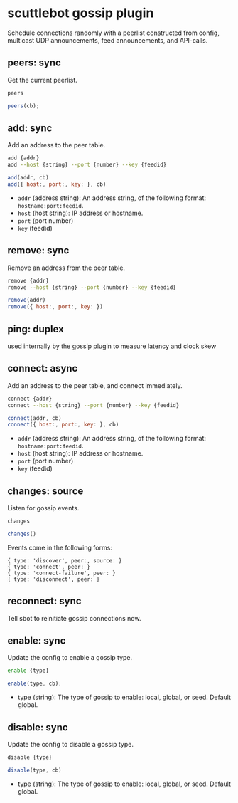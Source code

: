 # scuttlebot gossip plugin

Schedule connections randomly with a peerlist constructed from config, multicast UDP announcements, feed announcements, and API-calls.

## peers: sync

Get the current peerlist.

```bash
peers
```

```js
peers(cb);
```

## add: sync

Add an address to the peer table.

```bash
add {addr}
add --host {string} --port {number} --key {feedid}
```

```js
add(addr, cb)
add({ host:, port:, key: }, cb)
```

- `addr` (address string): An address string, of the following format: `hostname:port:feedid`.
- `host` (host string): IP address or hostname.
- `port` (port number)
- `key` (feedid)

## remove: sync

Remove an address from the peer table.

```bash
remove {addr}
remove --host {string} --port {number} --key {feedid}
```

```js
remove(addr)
remove({ host:, port:, key: })
```

## ping: duplex

used internally by the gossip plugin to measure latency and clock skew

## connect: async

Add an address to the peer table, and connect immediately.

```bash
connect {addr}
connect --host {string} --port {number} --key {feedid}
```

```js
connect(addr, cb)
connect({ host:, port:, key: }, cb)
```

- `addr` (address string): An address string, of the following format: `hostname:port:feedid`.
- `host` (host string): IP address or hostname.
- `port` (port number)
- `key` (feedid)

## changes: source

Listen for gossip events.

```bash
changes
```

```js
changes()
```

Events come in the following forms:

```
{ type: 'discover', peer:, source: }
{ type: 'connect', peer: }
{ type: 'connect-failure', peer: }
{ type: 'disconnect', peer: }
```

## reconnect: sync

Tell sbot to reinitiate gossip connections now.

## enable: sync

Update the config to enable a gossip type.

```bash
enable {type}
```

```js
enable(type, cb);
```

- type (string): The type of gossip to enable: local, global, or seed. Default
  global.

## disable: sync

Update the config to disable a gossip type.

```bash
disable {type}
```

```js
disable(type, cb)
```

- type (string): The type of gossip to enable: local, global, or seed. Default
  global.

